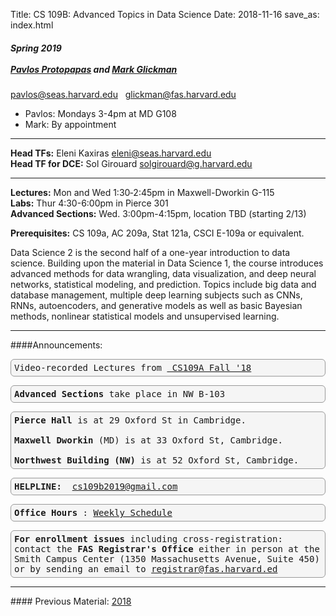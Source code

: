 Title: CS 109B: Advanced Topics in Data Science
Date: 2018-11-16
save_as: index.html



<h5>
Spring 2019 <br><br>
<a href="https://iacs.seas.harvard.edu/people/pavlos-protopapas">Pavlos Protopapas</a> and <a href='http://www.glicko.net/'>Mark Glickman</a></h5>
<a href="mailto:pavlos@seas.harvard.edu">pavlos@seas.harvard.edu</a>&nbsp; &nbsp;</span><span style="font-weight: 400;"><a href="mailto:glickman@fas.harvard.edu">glickman@fas.harvard.edu</a>


 
* Pavlos: Mondays 3-4pm at MD G108
* Mark: By appointment 
 
<hr> 

**Head TFs:** Eleni Kaxiras <a href="mailto:eleni@seas.harvard.edu">eleni@seas.harvard.edu</a> <br>
**Head TF for DCE:** Sol Girouard <a href="solgirouard@g.harvard.edu">solgirouard@g.harvard.edu</a>

<hr>
 
**Lectures:** Mon and Wed 1:30‐2:45pm in Maxwell-Dworkin G-115 <br>
**Labs:** Thur 4:30-6:00pm in Pierce 301 <br>
**Advanced Sections:** Wed. 3:00pm-4:15pm, location TBD (starting 2/13)


**Prerequisites:** CS 109a, AC 209a, Stat 121a, CSCI E-109a or equivalent. 


Data Science 2 is the second half of a one-year introduction to data science. Building upon the material in Data Science 1, 
the course introduces advanced methods for data wrangling, data visualization, and deep neural networks, statistical modeling, 
and prediction. Topics include big data and database management, multiple deep learning subjects such as CNNs, RNNs, autoencoders, and generative models as well as basic Bayesian methods, nonlinear statistical models and unsupervised learning. 

<hr> 
####Announcements:

<pre>Video-recorded Lectures from <a href="https://matterhorn.dce.harvard.edu/engage/ui/index.html#/2019/01/15178"> CS109A Fall '18</a></pre>

<pre><strong>Advanced Sections</strong> take place in NW B-103</pre>

<pre><strong>Pierce Hall</strong> is at 29 Oxford St in Cambridge.<br/>
<strong>Maxwell Dworkin</strong> (MD) is at 33 Oxford St, Cambridge.<br/>
<strong>Northwest Building (NW)</strong> is at 52 Oxford St, Cambridge.</pre>

<pre><strong>HELPLINE: </strong> <a style="font-weight: 400;" href="mailto:cs109b2019@gmail.com">cs109b2019@gmail.com</a></pre>

<pre><strong>Office Hours</strong> : <a title="Weekly Schedule" href="https://docs.google.com/spreadsheets/d/1RnbyIEKJG6jfv1I0cHSOnicFMBlxPPHsjqO2JSes-38/edit#gid=0">Weekly Schedule</a></pre>


<pre><strong>For enrollment issues</strong> including cross-registration: contact the <strong>FAS Registrar's Office</strong> either in person at the Smith Campus Center (1350 Massachusetts Avenue, Suite 450) or by sending an email to <a style="font-weight: 400;" href="mailto:registrar@fas.harvard.edu">registrar@fas.harvard.ed</a></pre>

<hr>
#### Previous Material: 
<a href="https://harvard-iacs.github.io/2018-CS109B/">2018</a> 

<style>
pre {
  background-color: #F5F5F5;
  display: block;
  font-family: monospace;
  font-size: 14px;
  white-space: pre;
  border-color: #999999;
  border-width: 1px;
  border-style: solid;
  border-radius: 6px;
  margin: 1em 0;
  padding: 5px;
  white-space: pre-wrap;  
} 

.containerMain {
    display: flex;
    width: 100%;
    height: 300px;
}

.contentA {
    flex: 1;
    flex-direction:column;
 }

.contentB {
    flex: 3; 
  }
</style>
